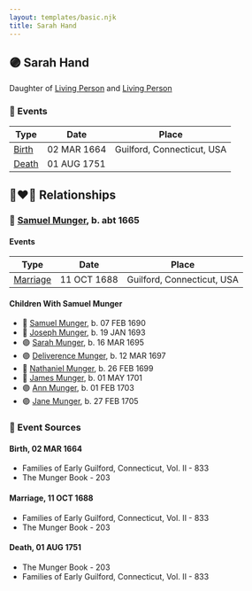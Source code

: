 ```yaml
---
layout: templates/basic.njk
title: Sarah Hand
---
```

## 🟣 Sarah Hand

Daughter of [Living Person](/people/9/92413984) and [Living Person](/people/2/25627400)

### 📆 Events

Type | Date | Place
------ | ------ | ------
[Birth](#event-0a8049b4-7514-472d-87f3-4571ba3502f0) | 02 MAR 1664 | Guilford, Connecticut, USA
[Death](#event-c406a4ac-1c6c-4a4a-b21c-278d59ff8d70) | 01 AUG 1751 |

## 👩‍❤️‍👨 Relationships

### 🔵 [Samuel Munger](/people/5/57362828), b. abt 1665

#### Events

Type | Date | Place
------ | ------ | ------
[Marriage](#event-f6a9c24f-2653-48e6-9b06-12759580e3e1) | 11 OCT 1688 | Guilford, Connecticut, USA
#### Children With Samuel Munger
* 🔵 [Samuel Munger](/people/6/64239804), b. 07 FEB 1690
* 🔵 [Joseph Munger](/people/8/82274524), b. 19 JAN 1693
* 🟣 [Sarah Munger](/people/2/24642538), b. 16 MAR 1695
* 🟣 [Deliverence Munger](/people/1/16376581), b. 12 MAR 1697
* 🔵 [Nathaniel Munger](/people/9/90245281), b. 26 FEB 1699
* 🔵 [James Munger](/people/7/73707528), b. 01 MAY 1701
* 🟣 [Ann Munger](/people/6/68439647), b. 01 FEB 1703
* 🟣 [Jane Munger](/people/1/1929334), b. 27 FEB 1705
### 📰 Event Sources

#### <a id="event-0a8049b4-7514-472d-87f3-4571ba3502f0"></a> Birth, 02 MAR 1664
* Families of Early Guilford, Connecticut, Vol. II  - 833
* The Munger Book  - 203

#### <a id="event-f6a9c24f-2653-48e6-9b06-12759580e3e1"></a> Marriage, 11 OCT 1688
* Families of Early Guilford, Connecticut, Vol. II  - 833
* The Munger Book  - 203
#### <a id="event-c406a4ac-1c6c-4a4a-b21c-278d59ff8d70"></a> Death, 01 AUG 1751
* The Munger Book  - 203
* Families of Early Guilford, Connecticut, Vol. II  - 833
